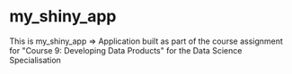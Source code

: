 # my_shiny_app
This is my_shiny_app => Application built as part of the course assignment for "Course 9: Developing Data Products" for the Data Science Specialisation
